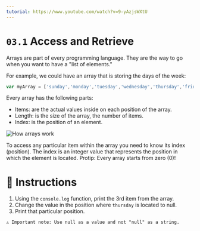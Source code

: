 ```yaml
---
tutorial: https://www.youtube.com/watch?v=9-yAzjsWXtU
---
```


# `03.1` Access and Retrieve

Arrays are part of every programming language. They are the way to go when you want to have a "list of elements."

For example, we could have an array that is storing the days of the week:
```js
var myArray = ['sunday','monday','tuesday','wednesday','thursday','friday','saturday'];
```
Every array has the following parts:
- Items: are the actual values inside on each position of the array.
- Length: is the size of the array, the number of items.
- Index: is the position of an element.

![How arrays work](https://github.com/4GeeksAcademy/javascript-arrays-exercises-tutorial/blob/5e6a9b1276ed2b7de1b9bb0240105983c170611c/.learn/assets/DbmSOHT.png?raw=true)

To access any particular item within the array you need to know its index (position). The index is an integer value that represents the position in which the element is located. Protip: Every array starts from zero (0)!

# 📝 Instructions

1. Using the `console.log` function, print the 3rd item from the array.
2. Change the value in the position where `thursday` is located to null.
3. Print that particular position.

```txt
⚠️ Important note: Use null as a value and not "null" as a string.
```

